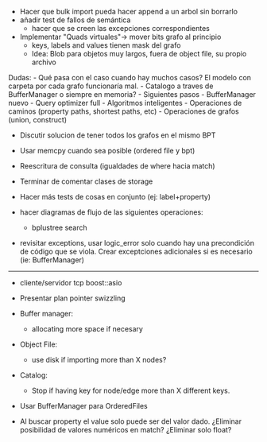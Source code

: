 + Hacer que bulk import pueda hacer append a un arbol sin borrarlo
+ añadir test de fallos de semántica
    - hacer que se creen las excepciones correspondientes
+ Implementar "Quads virtuales"-> mover bits grafo al principio
    + keys, labels and values tienen mask del grafo
    - Idea: Blob para objetos muy largos, fuera de object file, su propio archivo

Dudas:
    - Qué pasa con el caso cuando hay muchos casos? El modelo con carpeta por cada grafo
      funcionaría mal.
    - Catalogo a traves de BufferManager o siempre en memoria?
    - Siguientes pasos
        - BufferManager nuevo
        - Query optimizer full
        - Algoritmos inteligentes
        - Operaciones de caminos (property paths, shortest paths, etc)
        - Operaciones de grafos (union, construct)
- Discutir solucion de tener todos los grafos en el mismo BPT



- Usar memcpy cuando sea posible (ordered file y bpt)
- Reescritura de consulta (igualdades de where hacia match)

- Terminar de comentar clases de storage
- Hacer más tests de cosas en conjunto (ej: label+property)
- hacer diagramas de flujo de las siguientes operaciones:
    - bplustree search
- revisitar exceptions, usar logic_error solo cuando hay una precondición de código que se viola. Crear
  exceptciones adicionales si es necesario (ie: BufferManager)
____________________________

- cliente/servidor tcp boost::asio
- Presentar plan pointer swizzling

- Buffer manager:
    - allocating more space if necesary
- Object File:
    - use disk if importing more than X nodes?
- Catalog:
    - Stop if having key for node/edge more than X different keys.
- Usar BufferManager para OrderedFiles
- Al buscar property el value solo puede ser del valor dado. ¿Eliminar posibilidad de valores numéricos en match? ¿Eliminar solo float?
